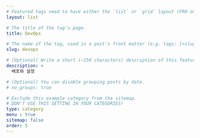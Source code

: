 ```yaml
---
# Featured tags need to have either the `list` or `grid` layout (PRO only).
layout: list

# The title of the tag's page.
title: DevOps

# The name of the tag, used in a post's front matter (e.g. tags: [<slug>]).
slug: devops

# (Optional) Write a short (~150 characters) description of this featured tag.
description: >
  배포와 설정

# (Optional) You can disable grouping posts by date.
# no_groups: true

# Exclude this example category from the sitemap.
# DON'T USE THIS SETTING IN YOUR CATEGORIES!
type: category
menu : true
sitemap: false
order: 5
---
```

